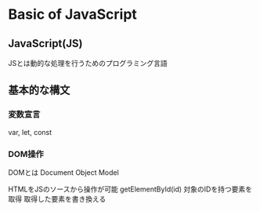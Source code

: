 # Basic of JavaScript

## JavaScript(JS)
JSとは動的な処理を行うためのプログラミング言語

## 基本的な構文
### 変数宣言
var, let, const

### DOM操作
DOMとは Document Object Model

HTMLをJSのソースから操作が可能
getElementById(id)
対象のIDを持つ要素を取得
取得した要素を書き換える


